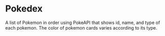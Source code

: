 # Pokedex

A list of Pokemon in order using PokeAPI that shows id, name, and type of each pokemon. The color of pokemon cards varies according to its type.
